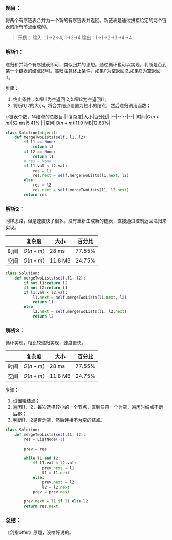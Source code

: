 ### 题目：
将两个有序链表合并为一个新的有序链表并返回。新链表是通过拼接给定的两个链表的所有节点组成的。 

>示例：
输入：1->2->4, 1->3->4
输出：1->1->2->3->4->4

### 解析1：
递归和并两个有序链表即可，类似归并的思想。通过循环也可以实现，判断是否到某一个链表的结点即可。递归注意终止条件，如果l1为空返回l2,如果l2为空返回l1。

步骤：
1. 终止条件；如果l1为空返回l2,如果l2为空返回l1；
2. 判断l1,l2的大小，将合并结点设置为较小的结点，然后递归调用函数；

k:链表个数，N:结点的总数目
|  |复杂度|大小|百分比|
|--|--|--|--|
|时间|$O(n+m)$|52 ms|5.41% |
|空间|$O(n+m)$|11.9 MB|12.83%|


```python
class Solution(object):
    def mergeTwoLists(self, l1, l2):
        if l1 == None:
            return l2
        if l2 == None:
            return l1
        # res = None
        if l1.val < l2.val:
            res = l1
            res.next = self.mergeTwoLists(l1.next, l2)
        else:
            res = l2
            res.next = self.mergeTwoLists(l1, l2.next)
        return res
```

### 解析2：
同样思路，但是速度快了很多。没有重新生成新的链表，直接通过控制返回递归来实现。

|  |复杂度|大小|百分比|
|--|--|--|--|
|时间|$O(n+m)$|28 ms|77.55% |
|空间|$O(n+m)$|11.8 MB|24.75%|

```python
class Solution:
    def mergeTwoLists(self,l1, l2):
        if not l1:return l2
        if not l2:return l1
        if l1.val < l2.val:
            l1.next = self.mergeTwoLists(l1.next, l2)
            return l1
        else:
            l2.next = self.mergeTwoLists(l1, l2.next)
            return l2
```


### 解析3：
循环实现，相比较递归实现，速度更快。

|  |复杂度|大小|百分比|
|--|--|--|--|
|时间|$O(n+m)$|28 ms|77.55% |
|空间|$O(n+m)$|11.8 MB|24.75%|

步骤：
1. 设置哑结点；
2. 遍历l1，l2，每次选择较小的一个节点，直到任意一个为空，遍历时结点不断后移；
3. 判断l1，l2是否为空，然后连接不为空的结点。

```python
class Solution:
    def mergeTwoLists(self,l1, l2):   
        res = ListNode(-1)
        
        prev = res
        
        while l1 and l2:
            if l1.val < l2.val:
                prev.next = l1
                l1 = l1.next 
            else:
                prev.next = l2
                l2 = l2.next
            prev = prev.next
            
        prev.next = l1 if l1 else l2
        return res.next
```
### 总结：
《剑指offer》原题，没啥好说的。
